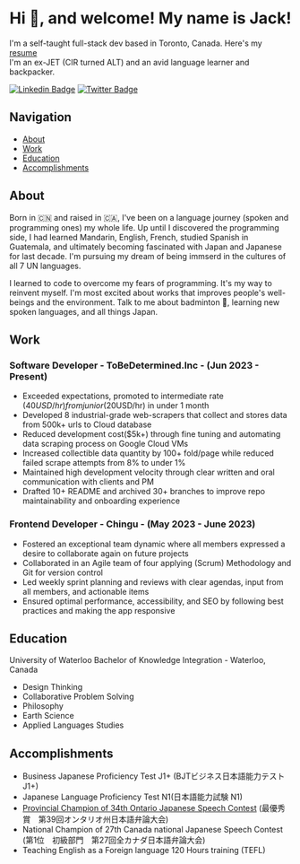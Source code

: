 <h1 align="center">Hi 👋, and welcome! My name is Jack!</h1>

I'm a self-taught full-stack dev based in Toronto, Canada. Here's my [resume](https://www.linkedin.com/in/jackli0707/overlay/1635530818650/single-media-viewer/?profileId=ACoAACM7NV8BVHKoxqMZcQX1Z-gIPc8aqap2Te8) </br> 
I'm an ex-JET (CIR turned ALT) and an avid language learner and backpacker. </br>


[![Linkedin Badge](https://img.shields.io/badge/LinkedIn-blue?style=flat&logo=linkedin&labelColor=blue&link=https://www.linkedin.com/in/jackli0707/)](https://www.linkedin.com/in/jackli0707/)
[![Twitter Badge](https://img.shields.io/badge/-Twitter-1ca0f1?style=flat&labelColor=1ca0f1&logo=twitter&logoColor=white&link=https://https://twitter.com/li_jack0707)](https://twitter.com/li_jack0707) 

## Navigation
- [About](#about)
- [Work](#work)
- [Education](#education)
- [Accomplishments](#Accomplishments)


## About
Born in 🇨🇳 and raised in 🇨🇦, I've been on a language journey (spoken and programming ones) my whole life. Up until I discovered the programming side, I had learned  Mandarin, English, French, studied Spanish in Guatemala, and ultimately becoming fascinated with Japan and Japanese for last decade. I'm pursuing my dream of being immserd in the cultures of all 7 UN languages.

I learned to code to overcome my fears of programming. It's my way to reinvent myself.
I'm most excited about works that improves people's well-beings and the environment.
Talk to me about badminton 🏸, learning new spoken languages, and all things Japan. </br>


## Work 

### Software Developer - ToBeDetermined.Inc - (Jun 2023 - Present) 
- Exceeded expectations, promoted to intermediate rate ($40USD/hr) from junior ($20USD/hr) in under 1 month
- Developed 8 industrial-grade web-scrapers that collect and stores data from 500k+ urls to Cloud database
- Reduced development cost($5k+) through fine tuning and automating data scraping process on Google Cloud VMs
- Increased collectible data quantity by 100+ fold/page while reduced failed scrape attempts from 8% to under 1%
- Maintained high development velocity through clear written and oral communication with clients and PM
- Drafted 10+ README and archived 30+ branches to improve repo maintainability and onboarding experience

### Frontend Developer - Chingu - (May 2023 - June 2023)
- Fostered an exceptional team dynamic where all members expressed a desire to collaborate again on future projects
- Collaborated in an Agile team of four applying (Scrum) Methodology and Git for version control
- Led weekly sprint planning and reviews with clear agendas, input from all members, and actionable items
- Ensured optimal performance, accessibility, and SEO by following best practices and making the app responsive

## Education 
University of Waterloo
Bachelor of Knowledge Integration - Waterloo, Canada
- Design Thinking
- Collaborative Problem Solving
- Philosophy
- Earth Science
- Applied Languages Studies

## Accomplishments
- Business Japanese Proficiency Test J1+ (BJTビジネス日本語能力テスト J1+)
- Japanese Language Proficiency Test N1(日本語能力試験 N1)
- [Provincial Champion of 34th Ontario Japanese Speech Contest](https://www.youtube.com/watch?v=tGrz8yKtzIw&list=PLHWuZ9otK00L59a0i8ZrWc8PzMDNEd47G) (最優秀賞　第39回オンタリオ州日本語弁論大会)
- National Champion of 27th Canada national Japanese Speech Contest (第1位　初級部門　第27回全カナダ日本語弁論大会)
- Teaching English as a Foreign language 120 Hours training (TEFL) 

